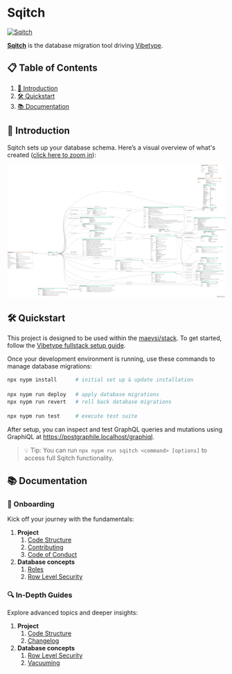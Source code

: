 # Sqitch

[<img src="https://sqitch.org/img/sqitch-logo.svg" alt="Sqitch" width="1000"/>](https://sqitch.org/)

**[Sqitch](https://sqitch.org/)** is the database migration tool driving [Vibetype](https://github.com/maevsi/vibetype).


## 📋 Table of Contents

1. [🚀 Introduction](#🚀-introduction)
2. [🛠️ Quickstart](#🛠️-quickstart)
3. [📚 Documentation](#📚-documentation)


## 🚀 Introduction

Sqitch sets up your database schema. Here’s a visual overview of what's created ([click here to zoom in](./docs/resources/graph.png)):

[<img src="./docs/resources/graph.png" alt="Database Schema" width="1000"/>](./docs/resources/graph.png)


## 🛠️ Quickstart

This project is designed to be used within the [maevsi/stack](https://github.com/maevsi/stack).
To get started, follow the [Vibetype fullstack setup guide](https://github.com/maevsi/vibetype/blob/main/README.md#fullstack).

Once your development environment is running, use these commands to manage database migrations:


```bash
npx nypm install      # initial set up & update installation

npx nypm run deploy   # apply database migrations
npx nypm run revert   # roll back database migrations

npx nypm run test     # execute test suite
```

After setup, you can inspect and test GraphQL queries and mutations using GraphiQL at https://postgraphile.localhost/graphiql.

> 💡 Tip: You can run `npx nypm run sqitch <command> [options]` to access full Sqitch functionality.

<!-- TODO: Add a way to inspect the schema without launching the full maevsi/stack. -->

## 📚 Documentation

### 🧭 Onboarding

Kick off your journey with the fundamentals:

1. **Project**
    1. [Code Structure](./docs/onboarding/project.md)
    1. [Contributing](./CONTRIBUTING.md)
    1. [Code of Conduct](./CODE_OF_CONDUCT.md)
1. **Database concepts**
    1. [Roles](./docs/onboarding/database/roles.md)
    1. [Row Level Security](./docs/onboarding/database/row_level_security.md)

### 🔍 In-Depth Guides

Explore advanced topics and deeper insights:

1. **Project**
    1. [Code Structure](./docs/advanced/project.md)
    1. [Changelog](./CHANGELOG.md)
1. **Database concepts**
    1. [Row Level Security](./docs/advanced/database/row_level_security.md)
    1. [Vacuuming](./docs/advanced/database/vacuum.md)
